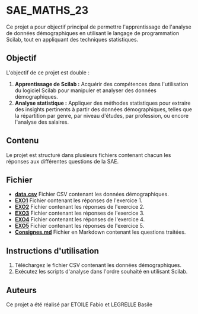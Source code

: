 # SAE_MATHS_23

Ce projet a pour objectif principal de permettre l'apprentissage de l'analyse de données démographiques en utilisant le langage de programmation Scilab, tout en appliquant des techniques statistiques.

## Objectif
L'objectif de ce projet est double :
1. **Apprentissage de Scilab :** Acquérir des compétences dans l'utilisation du logiciel Scilab pour manipuler et analyser des données démographiques.
2. **Analyse statistique :** Appliquer des méthodes statistiques pour extraire des insights pertinents à partir des données démographiques, telles que la répartition par genre, par niveau d'études, par profession, ou encore l'analyse des salaires.

## Contenu
Le projet est structuré dans plusieurs fichiers contenant chacun les réponses aux différentes questions de la SAE.

## Fichier
- **[data.csv](data.csv)** Fichier CSV contenant les données démographiques.
- **[EXO1](EXO1)** Fichier contenant les réponses de l'exercice 1.
- **[EXO2](EXO2)** Fichier contenant les réponses de l'exercice 2.
- **[EXO3](EXO3)** Fichier contenant les réponses de l'exercice 3.
- **[EXO4](EXO4)** Fichier contenant les réponses de l'exercice 4.
- **[EXO5](EXO5)** Fichier contenant les réponses de l'exercice 5.
- **[Consignes.md](Consignes.md)** Fichier en Markdown contenant les questions traitées.

## Instructions d'utilisation
1. Téléchargez le fichier CSV contenant les données démographiques.
2. Exécutez les scripts d'analyse dans l'ordre souhaité en utilisant Scilab.

## Auteurs
Ce projet a été réalisé par ETOILE Fabio et LEGRELLE Basile



